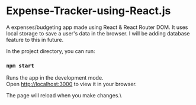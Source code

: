 # Expense-Tracker-using-React.js
A expenses/budgeting app made using React &amp; React Router DOM. It uses local storage to save a user's data in the browser. I will be adding database feature to this in future.

In the project directory, you can run:

### `npm start`

Runs the app in the development mode.\
Open [http://localhost:3000](http://localhost:3000) to view it in your browser.

The page will reload when you make changes.\
